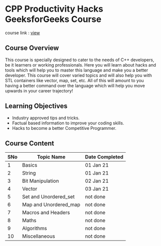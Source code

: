 # CPP Productivity Hacks GeeksforGeeks Course

course link : [view](https://practice.geeksforgeeks.org/courses/CPP-Productivity-Hacks)

## Course Overview

This course is specially designed to cater to the needs of C++ developers, be it learners or working professionals. Here you will learn about hacks and tools which will help you to master this language and make you a better developer. This course will cover varied topics and will also help you with STL containers like vector, map, set, etc. All of this will amount to you having a better command over the language which will help you move upwards in your career trajectory!

## Learning Objectives

- Industry approved tips and tricks.
- Factual based information to improve your coding skills.
- Hacks to become a better Competitive Programmer.

## Course Content

SNo | Topic Name | Date Completed |
----|------------|----------------|
1 | Basics | 01 Jan 21 |
2 | String | 01 Jan 21 |
3 | Bit Manipulation | 02 Jan 21 |
4 | Vector | 03 Jan 21 |
5 | Set and Unordered_set | not done |
6 | Map and Unordered_map | not done |
7 | Macros and Headers | not done |
8 | Maths | not done |
9 | Algorithms | not done |
10 | Miscellaneous | not done |